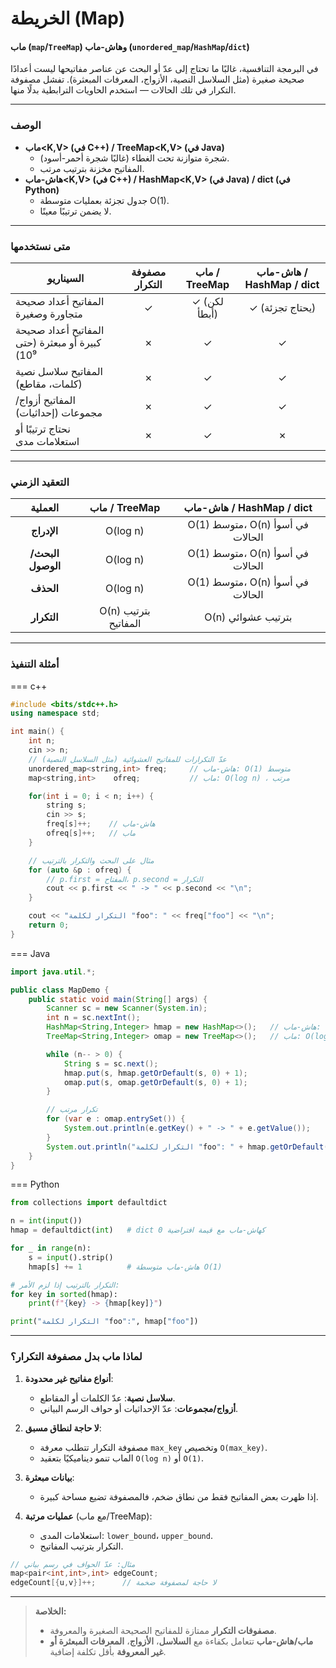 # الخريطة (Map)


#### ماب (`map`/`TreeMap`) وهاش-ماب (`unordered_map`/`HashMap`/`dict`)

في البرمجة التنافسية، غالبًا ما تحتاج إلى عدّ أو البحث عن عناصر مفاتيحها ليست أعدادًا صحيحة صغيرة (مثل السلاسل النصية، الأزواج، المعرفات المبعثرة). تفشل مصفوفة التكرار في تلك الحالات — استخدم الحاويات الترابطية بدلًا منها.

---

### الوصف

- **ماب<K,V> (في C++) / TreeMap<K,V> (في Java)**  
  - شجرة متوازنة تحت الغطاء (غالبًا شجرة أحمر-أسود).  
  - المفاتيح مخزنة بترتيب مرتب.  
- **هاش-ماب<K,V> (في C++) / HashMap<K,V> (في Java) / dict (في Python)**  
  - جدول تجزئة بعمليات متوسطة O(1).  
  - لا يضمن ترتيبًا معينًا.

---

### متى نستخدمها

| السيناريو                                   | مصفوفة التكرار | ماب / TreeMap        | هاش-ماب / HashMap / dict |
|---------------------------------------------|:-------------:|:--------------------:|:-----------------------:|
| المفاتيح أعداد صحيحة متجاورة وصغيرة        | ✓             | ✓ (لكن أبطأ)         | ✓ (يحتاج تجزئة)          |
| المفاتيح أعداد صحيحة كبيرة أو مبعثرة (حتى 10⁹) | ✗          | ✓                    | ✓                        |
| المفاتيح سلاسل نصية (كلمات، مقاطع)         | ✗             | ✓                    | ✓                        |
| المفاتيح أزواج/مجموعات (إحداثيات)         | ✗             | ✓                    | ✓                        |
| نحتاج ترتيبًا أو استعلامات مدى            | ✗             | ✓                    | ✗                        |

---

### التعقيد الزمني

| العملية           | ماب / TreeMap    | هاش-ماب / HashMap / dict     |
|:-----------------:|:----------------:|:-----------------------------:|
| **الإدراج**       | O(log n)         | O(1) متوسط، O(n) في أسوأ الحالات |
| **البحث/الوصول**  | O(log n)         | O(1) متوسط، O(n) في أسوأ الحالات |
| **الحذف**         | O(log n)         | O(1) متوسط، O(n) في أسوأ الحالات |
| **التكرار**       | O(n) بترتيب المفاتيح | O(n) بترتيب عشوائي       |

---

### أمثلة التنفيذ

=== c++

```cpp
#include <bits/stdc++.h>
using namespace std;

int main() {
    int n;
    cin >> n;
    // عدّ التكرارات للمفاتيح العشوائية (مثل السلاسل النصية)
    unordered_map<string,int> freq;     // هاش-ماب: O(1) متوسط
    map<string,int>    ofreq;           // ماب: O(log n) ، مرتب

    for(int i = 0; i < n; i++) {
        string s;
        cin >> s;
        freq[s]++;    // هاش-ماب
        ofreq[s]++;   // ماب
    }

    // مثال على البحث والتكرار بالترتيب
    for (auto &p : ofreq) {
        // p.first = المفتاح، p.second = التكرار
        cout << p.first << " -> " << p.second << "\n";
    }

    cout << "التكرار لكلمة "foo": " << freq["foo"] << "\n";
    return 0;
}
```

=== Java

```java
import java.util.*;

public class MapDemo {
    public static void main(String[] args) {
        Scanner sc = new Scanner(System.in);
        int n = sc.nextInt();
        HashMap<String,Integer> hmap = new HashMap<>();   // هاش-ماب: O(1) متوسط
        TreeMap<String,Integer> omap = new TreeMap<>();   // ماب: O(log n)

        while (n-- > 0) {
            String s = sc.next();
            hmap.put(s, hmap.getOrDefault(s, 0) + 1);
            omap.put(s, omap.getOrDefault(s, 0) + 1);
        }

        // تكرار مرتب
        for (var e : omap.entrySet()) {
            System.out.println(e.getKey() + " -> " + e.getValue());
        }
        System.out.println("التكرار لكلمة "foo": " + hmap.getOrDefault("foo", 0));
    }
}
```

=== Python

```python
from collections import defaultdict

n = int(input())
hmap = defaultdict(int)   # dict كهاش-ماب مع قيمة افتراضية 0

for _ in range(n):
    s = input().strip()
    hmap[s] += 1          # هاش-ماب متوسطة O(1)

# التكرار بالترتيب إذا لزم الأمر:
for key in sorted(hmap):
    print(f"{key} -> {hmap[key]}")

print("التكرار لكلمة "foo":", hmap["foo"])
```

---

### لماذا ماب بدل مصفوفة التكرار؟

1. **أنواع مفاتيح غير محدودة**:  
   - **سلاسل نصية**: عدّ الكلمات أو المقاطع.  
   - **أزواج/مجموعات**: عدّ الإحداثيات أو حواف الرسم البياني.

2. **لا حاجة لنطاق مسبق**:  
   - مصفوفة التكرار تتطلب معرفة `max_key` وتخصيص `O(max_key)`.  
   - الماب تنمو ديناميكيًا بتعقيد `O(log n)` أو `O(1)`.

3. **بيانات مبعثرة**:  
   - إذا ظهرت بعض المفاتيح فقط من نطاق ضخم، فالمصفوفة تضيع مساحة كبيرة.

4. **عمليات مرتبة** (مع ماب/TreeMap):  
   - استعلامات المدى: `lower_bound`، `upper_bound`.  
   - التكرار بترتيب المفاتيح.

```cpp
// مثال: عدّ الحواف في رسم بياني
map<pair<int,int>,int> edgeCount;
edgeCount[{u,v}]++;      // لا حاجة لمصفوفة ضخمة
```

---

> **الخلاصة:**  
> - **مصفوفات التكرار** ممتازة للمفاتيح الصحيحة الصغيرة والمعروفة.  
> - **ماب/هاش-ماب** تتعامل بكفاءة مع **السلاسل**، **الأزواج**، **المعرفات المبعثرة أو غير المعروفة** بأقل تكلفة إضافية.  
